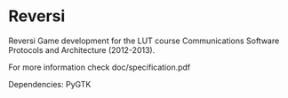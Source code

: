 Reversi
====

Reversi Game development for the LUT course Communications Software Protocols and Architecture (2012-2013).

For more information check doc/specification.pdf

Dependencies: PyGTK
